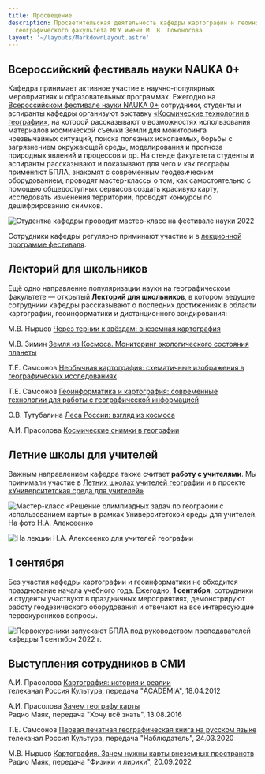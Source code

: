 ```yaml
---
title: Просвещение
description: Просветительская деятельность кафедры картографии и геоинформатики
  географического факультета МГУ имени М. В. Ломоносова
layout: '~/layouts/MarkdownLayout.astro'
---
```


## Всероссийский фестиваль науки NAUKA 0+

Кафедра принимает активное участие в научно-популярных мероприятиях и образовательных программах.
Ежегодно на [Всероссийском фестивале науки NAUKA 0+](https://festivalnauki.ru/program/exhibitions/kosmicheskie-tekhnologii-v-geografii-221001154436/) сотрудники, студенты и аспиранты кафедры организуют выставку [«Космические технологии в географии»](http://www.geogr.msu.ru/science/festivalnauki/), на которой рассказывают о возможностях использования материалов космической съемки Земли для мониторинга чрезвычайных ситуаций, поиска полезных ископаемых, борьбы с загрязнением окружающей среды, моделирования и прогноза природных явлений и процессов и др. На стенде факультета студенты и аспиранты рассказывают и показывают для чего и как географы применяют БПЛА, знакомят с современным геодезическим оборудованием, проводят мастер-классы о том, как самостоятельно с помощью общедоступных сервисов создать красивую карту, исследовать изменения территории, проводят конкурсы по дешифрированию снимков.

![Студентка кафедры проводит мастер-класс на фестивале науки 2022](~/assets/images/pop4.jpg 'Студентка кафедры проводит мастер-класс на фестивале науки 2022')

Сотрудники кафедры регулярно приминают участие и в [лекционной программе фестиваля](https://festivalnauki.ru/program/archive/zemlya-iz-kosmosa-monitoring-ekologicheskogo-sostoyaniya-planety-211007164956/).

## Лекторий для школьников

Ещё одно направление популяризации науки на географическом факультете — открытый **Лекторий для школьников**, в котором ведущие сотрудники кафедры рассказывают о последних достижениях в области картографии, геоинформатики и дистанционного зондирования:

М.В. Нырцов [Через тернии к звёздам: внеземная картография](http://www.geogr.msu.ru/abiturient/lektory/2021_22/Nyrtsov_2022.php)

М.В. Зимин [Земля из Космоса. Мониторинг экологического состояния планеты](http://www.geogr.msu.ru/abiturient/lektory/2021_22/Zimin_2021.php)

Т.Е. Самсонов [Необычная картография: схематичные изображения в географических исследованиях](http://www.geogr.msu.ru/abiturient/lektory/2019_20/Samsonov_2019.php)

Т.Е. Самсонов [Геоинформатика и картография: современные технологии для работы с географической информацией](http://www.geogr.msu.ru/abiturient/lektory/2018_19/Samsonov_2018.php)

О.В. Тутубалина [Леса России: взгляд из космоса](http://www.geogr.msu.ru/abiturient/lektory/2018_19/tutubalina2018.php)

А.И. Прасолова [Космические снимки в географии](http://www.geogr.msu.ru/abiturient/lektory/2016_17/prasolova2017.php)

## Летние школы для учителей

Важным направлением кафедра также считает **работу с учителями**. Мы принимали участие в [Летних школах учителей географии](http://www.geogr.msu.ru/education/dop/msu_school/summer_school_2014) и в проекте [«Университетская среда для учителей»](http://www.geogr.msu.ru/education/dop/msu_school/universitetskie-sredy.php)

![Мастер-класс «Решение олимпиадных задач по географии с использованием карты» в рамках Университетской среды для учителей. На фото Н.А. Алексеенко](~/assets/images/pop1.png 'Мастер-класс «Решение олимпиадных задач по географии с использованием карты» в рамках Университетской среды для учителей. На фото Н.А. Алексеенко')

![На лекции Н.А. Алексеенко для учителей географии](~/assets/images/pop3.jpg 'На лекции Н.А. Алексеенко для учителей географии')

## 1 сентября

Без участия кафедры картографии и геоинформатики не обходится празднование начала учебного года. Ежегодно, **1 сентября**, сотрудники и студенты участвуют в праздничных мероприятиях, демонстрируют работу геодезического оборудования и отвечают на все интересующие первокурсников вопросы.

![Первокурсники запускают БПЛА под руководством преподавателей кафедры 1 сентября 2022 г.](~/assets/images/pop2.jpg 'Первокурсники запускают БПЛА под руководством преподавателей кафедры 1 сентября 2022 г.')

## Выступления сотрудников в СМИ

А.И. Прасолова [Картография: история и реалии](https://smotrim.ru/video/155595) \
телеканал Россия Культура, передача "ACADEMIA", 18.04.2012

А.И. Прасолова [Зачем географу карты](https://smotrim.ru/video/1558922) \
Радио Маяк, передача "Хочу всё знать", 13.08.2016

Т.Е. Самсонов [Первая печатная географическая книга на русском языке](https://www.youtube.com/watch?v=fLQeXLCFbkI) \
телеканал Россия Культура, передача "Наблюдатель", 24.03.2020

М.В. Нырцов [Картография. Зачем нужны карты внеземных пространств](https://smotrim.ru/video/2480928) \
Радио Маяк, передача "Физики и лирики", 20.09.2022
